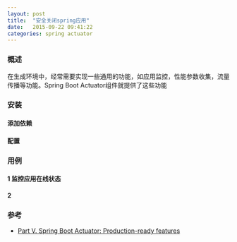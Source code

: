 ```yaml
---
layout: post
title:  "安全关闭spring应用"
date:   2015-09-22 09:41:22
categories: spring actuator
---
```


### 概述
在生成环境中，经常需要实现一些通用的功能，如应用监控，性能参数收集，流量传播等功能。Spring Boot Actuator组件就提供了这些功能

### 安装
#### 添加依赖

#### 配置

### 用例
#### 1 监控应用在线状态
#### 2

### 参考
+ [Part V. Spring Boot Actuator: Production-ready features](https://docs.spring.io/spring-boot/docs/current/reference/htmlsingle/#production-ready)